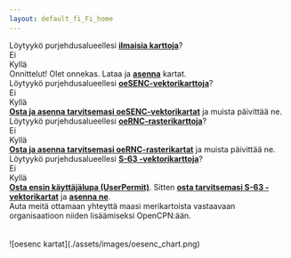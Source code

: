 ```yaml
---
layout: default_fi_Fi_home
---
```


<div class="questions">
  
<div class="questionok question">
Löytyykö purjehdusalueellesi <a href="https://opencpn.org/OpenCPN/info/chartsource.html"><strong>ilmaisia karttoja</strong></a>?
</div>
</div>

<div class="arrows">
  
<div class="answer col1 inline">
<i class="down"></i>
</div>
<div class="answer col2 inline">
<i class="down"></i>
</div>
</div>

<div class="separator"></div>

<div class="answers">
  <div class="answer col1 inline">
    
<div class="yesno no">
Ei
</div>
  </div>
  
  <div class="answer col2 inline">
    
<div class="yesno yes">
Kyllä
</div>
  </div>
<div class="answer col3 inline">
<i class="right"></i>
</div>
  
  <div class="answer col4 inline">
    
<div class="questionok ok">
Onnittelut! Olet onnekas. Lataa ja <a href="https://opencpn.org/wiki/dokuwiki/doku.php?id=opencpn:opencpn_user_manual:getting_started:chart_installation"><strong>asenna</strong></a> kartat.
</div>
  </div>
</div>

<div class="separator"></div>

<div class="arrows">
  
<div class="answer col1 inline">
<i class="down"></i>
</div>
</div>

<div class="questions">
  
<div class="questionok question">
Löytyykö purjehdusalueellesi <a href="https://o-charts.org/shop/index.php?id_category=8&controller=category"><strong>oeSENC-vektorikarttoja</strong></a>?
</div>
</div>

<div class="arrows">
  
<div class="answer col1 inline">
<i class="down"></i>
</div>
<div class="answer col2 inline">
<i class="down"></i>
</div>
</div>

<div class="separator"></div>

<div class="answers">
  <div class="answer col1 inline">
    
<div class="yesno no">
Ei
</div>
  </div>
  
  <div class="answer col2 inline">
    
<div class="yesno yes">
Kyllä
</div>
  </div>
<div class="answer col3 inline">
<i class="right"></i>
</div>
  
  <div class="answer col4 inline">
    
<div class="questionok ok">
<a href="./oesenc_en_US.html"><strong>Osta ja asenna tarvitsemasi oeSENC-vektorikartat</strong></a> ja muista päivittää ne.
</div>
  </div>
</div>

<div class="separator"></div>

<div class="arrows">
  
<div class="answer col1 inline">
<i class="down"></i>
</div>
</div>

<div class="questions">
  
<div class="questionok question">
Löytyykö purjehdusalueellesi <a href="https://o-charts.org/shop/index.php?id_category=14&controller=category"><strong>oeRNC-rasterikarttoja</strong></a>?
</div>
</div>

<div class="arrows">
  
<div class="answer col1 inline">
<i class="down"></i>
</div>
<div class="answer col2 inline">
<i class="down"></i>
</div>
</div>

<div class="separator"></div>

<div class="answers">
  <div class="answer col1 inline">
    
<div class="yesno no">
Ei
</div>
  </div>
  
  <div class="answer col2 inline">
    
<div class="yesno yes">
Kyllä
</div>
  </div>
<div class="answer col3 inline">
<i class="right"></i>
</div>
  
  <div class="answer col4 inline">
    
<div class="questionok ok">
<a href="./oernc_en_US.html"><strong>Osta ja asenna tarvitsemasi oeRNC-rasterikartat</strong></a> ja muista päivittää ne.
</div>
  </div>
</div>

<div class="separator"></div>

<div class="arrows">
  
<div class="answer col1 inline">
<i class="down"></i>
</div>
</div>

<div class="questions">
  
<div class="questionok question">
Löytyykö purjehdusalueellesi <a href="https://www.chartworld.com/shop/off_enc"><strong>S-63 -vektorikarttoja</strong></a>?
</div>
</div>

<div class="arrows">
  
<div class="answer col1 inline">
<i class="down"></i>
</div>
<div class="answer col2 inline">
<i class="down"></i>
</div>
</div>

<div class="separator"></div>

<div class="answers">
  <div class="answer col1 inline">
    
<div class="yesno no">
Ei
</div>
  </div>
  
  <div class="answer col2 inline">
    
<div class="yesno yes">
Kyllä
</div>
  </div>
<div class="answer col3 inline">
<i class="right"></i>
</div>
  
  <div class="answer col4 inline">
    
<div class="questionok ok">
<a href="https://o-charts.org/shop/index.php?id_category=6&controller=category"><strong>Osta ensin käyttäjälupa (UserPermit)</strong></a>. Sitten <a href="https://www.chartworld.com/shop/off_enc"><strong>osta tarvitsemasi S-63 -vektorikartat</strong></a> ja <a href="./s63_en_US.html"><strong>asenna ne</strong></a>.
</div>
  </div>
</div>
<div class="separator"></div>
<div class="arrows">
<div class="answer col1 inline">
<i class="down"></i>
</div>
</div>
<div class="questions">
<div class="questionok question">
Auta meitä ottamaan yhteyttä maasi merikartoista vastaavaan organisaatioon niiden lisäämiseksi OpenCPN:ään.
</div>
</div>
<br /><br />
![oesenc kartat](./assets/images/oesenc_chart.png)
